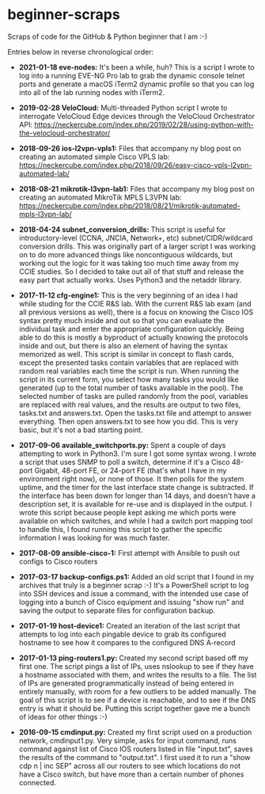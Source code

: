 # beginner-scraps
Scraps of code for the GitHub & Python beginner that I am :-) 

Entries below in reverse chronological order:

* **2021-01-18 eve-nodes:** It's been a while, huh? This is a script I wrote to log into a running EVE-NG Pro lab to grab the dynamic console telnet ports and generate a macOS iTerm2 dynamic profile so that you can log into all of the lab running nodes with iTerm2. 

* **2019-02-28 VeloCloud:** Multi-threaded Python script I wrote to interrogate VeloCloud Edge devices through the VeloCloud Orchestrator API:
https://neckercube.com/index.php/2019/02/28/using-python-with-the-velocloud-orchestrator/

* **2018-09-26 ios-l2vpn-vpls1:** Files that accompany ny blog post on creating an automated simple Cisco VPLS lab: https://neckercube.com/index.php/2018/09/26/easy-cisco-vpls-l2vpn-automated-lab/

* **2018-08-21 mikrotik-l3vpn-lab1:** Files that accompany my blog post on creating an automated MikroTik MPLS L3VPN lab: https://neckercube.com/index.php/2018/08/21/mikrotik-automated-mpls-l3vpn-lab/

* **2018-04-24 subnet_conversion_drills:** This script is useful for introductory-level (CCNA, JNCIA, Network+, etc) subnet/CIDR/wildcard conversion drills. This was originally part of a larger script I was working on to do more advanced things like noncontiguous wildcards, but working out the logic for it was taking too much time away from my CCIE studies. So I decided to take out all of that stuff and release the easy part that actually works. Uses Python3 and the netaddr library.

* **2017-11-12 cfg-engine1:** This is the very beginning of an idea I had while studing for the CCIE R&S lab. With the current R&S lab exam (and all previous versions as well), there is a focus on knowing the Cisco IOS syntax pretty much inside and out so that you can evaluate the individual task and enter the appropriate configuration quickly. Being able to do this is mostly a byproduct of actually knowing the protocols inside and out, but there is also an element of having the syntax memorized as well. This script is similar in concept to flash cards, except the presented tasks contain variables that are replaced with random real variables each time the script is run. When running the script in its current form, you select how many tasks you would like generated (up to the total number of tasks available in the pool). The selected number of tasks are pulled randomly from the pool, variables are replaced with real values, and the results are output to two files, tasks.txt and answers.txt. Open the tasks.txt file and attempt to answer everything. Then open answers.txt to see how you did. This is very basic, but it's not a bad starting point.

* **2017-09-06 available_switchports.py:** Spent a couple of days attempting to work in Python3. I'm sure I got some syntax wrong. I wrote a script that uses SNMP to poll a switch, determine if it's a Cisco 48-port Gigabit, 48-port FE, or 24-port FE (that's what I have in my environment right now), or none of those. It then polls for the system uptime, and the timer for the last interface state change is subtracted. If the interface has been down for longer than 14 days, and doesn't have a description set, it is available for re-use and is displayed in the output. I wrote this script because people kept asking me which ports were available on which switches, and while I had a switch port mapping tool to handle this, I found running this script to gather the specific information I was looking for was much faster. 

* **2017-08-09 ansible-cisco-1:** First attempt with Ansible to push out configs to Cisco routers

* **2017-03-17 backup-configs.ps1:** Added an old script that I found in my archives that truly is a beginner scrap :-) It's a PowerShell script to log into SSH devices and issue a command, with the intended use case of logging into a bunch of Cisco equipment and issuing "show run" and saving the output to separate files for configuration backup.

* **2017-01-19 host-device1:** Created an iteration of the last script that attempts to log into each pingable device to grab its configured hostname to see how it compares to the configured DNS A-record

* **2017-01-13 ping-routers1.py:** Created my second script based off my first one. The script pings a list of IPs, uses nslookup to see if they have a hostname associated with them, and writes the results to a file. The list of IPs are generated programmatically instead of being entered in entirely manually, with room for a few outliers to be added manually. The goal of this script is to see if a device is reachable, and to see if the DNS entry is what it should be. Putting this script together gave me a bunch of ideas for other things :-)

* **2016-09-15 cmdinput.py:** Created my first script used on a production network, cmdinput1.py. Very simple, asks for input command, runs command against list of Cisco IOS routers listed in file "input.txt", saves the results of the command to "output.txt". I first used it to run a "show cdp n | inc SEP" across all our routers to see which locations do not have a Cisco switch, but have more than a certain number of phones connected. 
